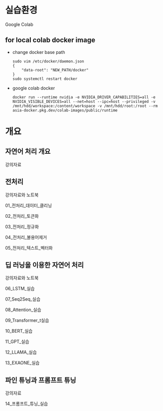 # 실습환경
Google Colab

## for local colab docker image
- change docker base path
  ```
  sudo vim /etc/docker/daemon.json
  {
      "data-root": "NEW_PATH/docker"
  }
  sudo systemctl restart docker
  ```

- google colab docker
  ```
  docker run --runtime nvidia -e NVIDIA_DRIVER_CAPABILITIES=all -e NVIDIA_VISIBLE_DEVICES=all --net=host --ipc=host --privileged -v /mnt/hdd/workspace:/content/workspace -v /mnt/hdd/root:/root --rm asia-docker.pkg.dev/colab-images/public/runtime
  ```

# 개요

## 자연어 처리 개요
강의자료

## 전처리
강의자료와 노트북

01_전처리_데이터_클리닝

02_전처리_토큰화

03_전처리_정규화

04_전처리_불용어제거

05_전처리_텍스트_벡터화

## 딥 러닝을 이용한 자연어 처리
강의자료와 노트북

06_LSTM_실습

07_Seq2Seq_실습

08_Attention_실습

09_Transformer_t실습

10_BERT_실습

11_GPT_실습

12_LLAMA_실습

13_EXAONE_실습

## 파인 튜닝과 프롬프트 튜닝
강의자료

14_프롬프트_튜닝_실습
